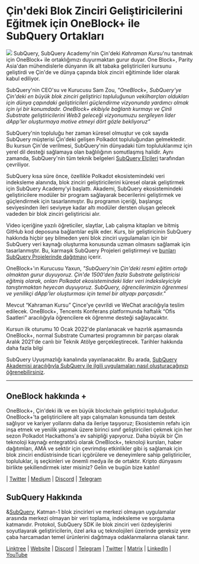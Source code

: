 # Çin'deki Blok Zinciri Geliştiricilerini Eğitmek için OneBlock+ ile SubQuery Ortakları

![](https://miro.medium.com/max/700/1*c1X5h-MEHHwjeqczDKvvCQ.png) SubQuery, SubQuery Academy'nin Çin'deki _Kahraman Kursu_'nu tanıtmak için OneBlock+ ile ortaklığımızı duyurmaktan gurur duyar. One Block+, Parity Asia'dan mühendislerle dünyanın ilk alt tabaka geliştiricileri kursunu geliştirdi ve Çin'de ve dünya çapında blok zinciri eğitiminde lider olarak kabul ediliyor.

SubQuery'nin CEO'su ve Kurucusu Sam Zou, _"OneBlock+, SubQuery'ye Çin'deki en büyük blok zinciri geliştirici topluluğunun vekilharçları oldukları için dünya çapındaki geliştiricileri güçlendirme vizyonunda yardımcı olmak için iyi bir konumdadır. OneBlock+ ekibiyle bağlantı kurmayı ve Çinli Substrate geliştiricilerini Web3 geleceği vizyonumuzu sergileyen lider dApp'ler oluşturmaya motive etmeyi dört gözle bekliyoruz”_

SubQuery'nin topluluğu her zaman küresel olmuştur ve çok sayıda SubQuery müşterisi Çin'deki gelişen Polkadot topluluğundan gelmektedir. Bu kursun Çin'de verilmesi, SubQuery'nin dünyadaki tüm topluluklarımız için yerel dil desteği sağlamaya olan bağlılığının somutlaşmış halidir. Aynı zamanda, SubQuery'nin tüm teknik belgeleri [SubQuery Elçileri](https://subquery.medium.com/introducing-the-subquery-ambassador-program-aa82613ab804) tarafından çevriliyor.

SubQuery kısa süre önce, özellikle Polkadot ekosistemindeki veri indeksleme alanında, blok zinciri geliştiricilerini küresel olarak geliştirmek için SubQuery Academy'yi başlattı. Akademi, SubQuery ekosistemindeki geliştiricilere modüler bir program sağlayarak becerilerini geliştirmek ve güçlendirmek için tasarlanmıştır. Bu programın içeriği, başlangıç ​​seviyesinden ileri seviyeye kadar altı modüler dersten oluşan gelecek vadeden bir blok zinciri geliştiricisi alır.

Video içeriğine yazılı öğreticiler, slaytlar, Lab çalışma kitapları ve bitmiş GitHub kod deposuna bağlantılar eşlik eder. Kurs, bir geliştiricinin SubQuery hakkında hiçbir şey bilmeden yeni blok zinciri uygulamaları için bir SubQuery veri kaynağı oluşturma konusunda uzman olmasını sağlamak için tasarlanmıştır. Bu, karmaşık SubQuery Projeleri geliştirmeyi ve [bunları SubQuery Projelerinde dağıtmayı](https://project.subquery.network/) içerir.

OneBlock+'ın Kurucusu Yaxun, _"SubQuery'nin Çin'deki resmi eğitim ortağı olmaktan gurur duyuyoruz. Çin'de 1500'den fazla Substrate geliştiricisi eğitmiş olarak, onları Polkadot ekosistemindeki lider veri indeksleyiciyle tanıştırmaktan heyecan duyuyoruz. SubQuery, öğrencilerimizin öğrenmesi ve yenilikçi dApp'ler oluşturması için temel bir altyapı parçasıdır."_

Mevcut “Kahraman Kursu” Çince'ye çevrildi ve WeChat aracılığıyla teslim edilecek. OneBlock+, Tencents Konferans platformunda haftalık “Ofis Saatleri” aracılığıyla öğrencilere ek öğrenme desteği sağlayacaktır.

Kursun ilk oturumu 10 Ocak 2022'de planlanacak ve hazırlık aşamasında OneBlock+, normal Substrate Cumartesi programının bir parçası olarak Aralık 2021'de canlı bir Teknik Atölye gerçekleştirecek. Tarihler hakkında daha fazla bilgi

SubQuery Uyuşmazlığı kanalında yayınlanacaktır. Bu arada, [SubQuery Akademisi aracılığıyla SubQuery ile ilgili uygulamaları nasıl oluşturacağınızı öğrenebilirsiniz](https://subquery.coassemble.com/unlock/dOKZW6O#/).</p> 



---



## OneBlock hakkında +

OneBlock+, Çin'deki ilk ve en büyük blockchain geliştirici topluluğudur. OneBlock+'ta geliştiricilere alt yapı çalışmaları konusunda tam destek sağlıyor ve kariyer yollarını daha da ileriye taşıyoruz; Ekosistemin refahı için inşa etmek ve yenilik yapmak üzere birinci sınıf geliştiricileri çekmek için her sezon Polkadot Hackathons'a ev sahipliği yapıyoruz. Daha büyük bir Çin teknoloji kaynağı entegratörü olarak OneBlock+, teknoloji kursları, haber dağıtımları, AMA ve sektör için çevrimdışı etkinlikler gibi iş sağlamak için blok zinciri endüstrisinde ticari içgörülere ve deneyimlere sahip geliştiriciler, topluluklar, iş seçkinleri ve önemli medya ile de ortaktır. Kripto dünyasını birlikte şekillendirmek ister misiniz? Gelin ve bugün bize katılın!

|  [Twitter](https://mobile.twitter.com/oneblock_)  |  [Medium](https://medium.com/@OneBlockplus?p=5a6193755f9b) |  [Discord](https://discord.gg/5aWx6Rch)  |  [Telegram](https://t.me/oneblock_dev)



## SubQuery Hakkında

&[SubQuery](https://subquery.network/), Katman-1 blok zincirleri ve merkezi olmayan uygulamalar arasında merkezi olmayan bir veri toplama, indeksleme ve sorgulama katmanıdır. Protokol, SubQuery SDK ile blok zinciri veri özdeyişlerini soyutlayarak geliştiricilerin, özel arka uç teknolojileri üzerinde gereksiz yere çaba harcamadan temel ürünlerini dağıtmaya odaklanmalarına olanak tanır.

​​[Linktree](https://linktr.ee/subquerynetwork)  |  [Website](https://subquery.network/)  |  [Discord](https://discord.com/invite/78zg8aBSMG)  |  [Telegram](https://t.me/subquerynetwork)  |  [Twitter](https://twitter.com/subquerynetwork)  |  [Matrix](https://matrix.to/#/#subquery:matrix.org)  |  [LinkedIn](https://www.linkedin.com/company/subquery)  |  [YouTube](https://www.youtube.com/channel/UCi1a6NUUjegcLHDFLr7CqLw)
